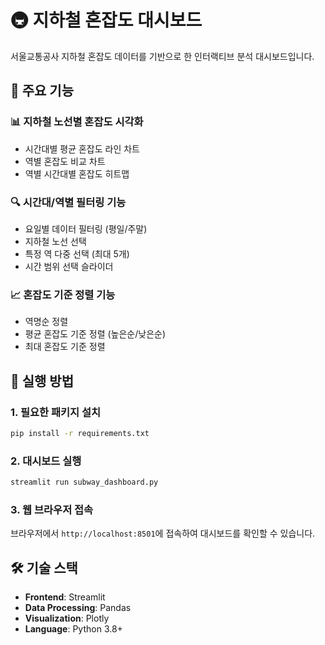 # 🚇 지하철 혼잡도 대시보드

서울교통공사 지하철 혼잡도 데이터를 기반으로 한 인터랙티브 분석 대시보드입니다.

## 🎯 주요 기능

### 📊 지하철 노선별 혼잡도 시각화
- 시간대별 평균 혼잡도 라인 차트
- 역별 혼잡도 비교 차트
- 역별 시간대별 혼잡도 히트맵

### 🔍 시간대/역별 필터링 기능
- 요일별 데이터 필터링 (평일/주말)
- 지하철 노선 선택
- 특정 역 다중 선택 (최대 5개)
- 시간 범위 선택 슬라이더

### 📈 혼잡도 기준 정렬 기능
- 역명순 정렬
- 평균 혼잡도 기준 정렬 (높은순/낮은순)
- 최대 혼잡도 기준 정렬

## 🚀 실행 방법

### 1. 필요한 패키지 설치
```bash
pip install -r requirements.txt
```

### 2. 대시보드 실행
```bash
streamlit run subway_dashboard.py
```

### 3. 웹 브라우저 접속
브라우저에서 `http://localhost:8501`에 접속하여 대시보드를 확인할 수 있습니다.

## 🛠️ 기술 스택

- **Frontend**: Streamlit
- **Data Processing**: Pandas
- **Visualization**: Plotly
- **Language**: Python 3.8+
